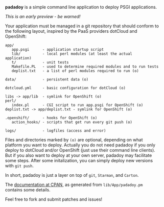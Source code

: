 **padadoy** is a simple command line application to deploy PSGI applications.

*This is an early preview - be warned!*

Your application must be managed in a git repository that should conform to 
the following layout, inspired by the PaaS providers dotCloud and OpenShift:

    app/
       app.psgi      - application startup script
       lib/          - local perl modules (at least the actual application)
       t/            - unit tests
       Makefile.PL   - used to determine required modules and to run tests
       deplist.txt   - a list of perl modules required to run (o)
      
    data/            - persistent data (o)

    dotcloud.yml     - basic configuration for dotCloud (o)
    
    libs -> app/lib  - symlink for OpenShift (o)
	perl/
	   index.pl      - CGI script to run app.psgi for OpenShift (o)
    deplist.txt -> app/deplist.txt - symlink for OpenShift (o)

    .openshift/      - hooks for OpenShift (o)
       action_hooks/ - scripts that get run every git push (o)

    logs/            - logfiles (access and error)
     
Files and directories marked by `(o)` are optional, depending on what platform
you want to deploy. Actually you do not need padadoy if you only deploy to
dotCloud and/or OpenShift (just use their command line clients). But if you
also want to deploy at your own server, padadoy may facilitate some steps.
After some initalization, you can simply deploy new versions with `git push`.

In short, padadoy is just a layer on top of `git`, `Starman`, and `Carton`.

The [documentation at CPAN](http://search.cpan.org/dist/App-padadoy/), as 
generated from `lib/App/padadoy.pm` contains some details.

Feel free to fork and submit patches and issues!
